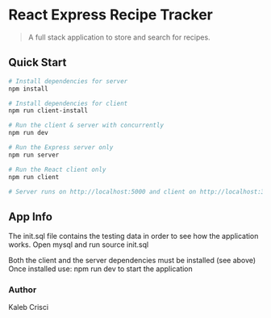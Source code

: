 # React Express Recipe Tracker

> A full stack application to store and search for recipes. 

## Quick Start

``` bash
# Install dependencies for server
npm install

# Install dependencies for client
npm run client-install

# Run the client & server with concurrently
npm run dev

# Run the Express server only
npm run server

# Run the React client only
npm run client

# Server runs on http://localhost:5000 and client on http://localhost:3000
```

## App Info
The init.sql file contains the testing data in order to see how the application works. 
Open mysql and run source init.sql

Both the client and the server dependencies must be installed (see above)
Once installed use:
npm run dev 
to start the application 

### Author

Kaleb Crisci

